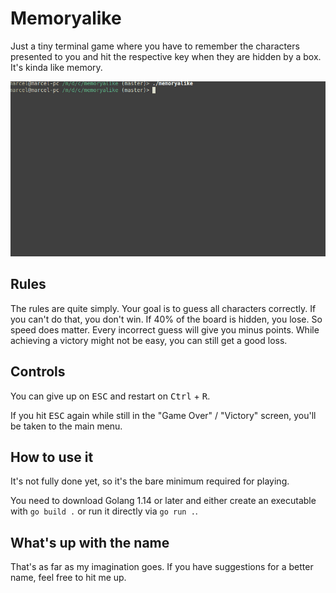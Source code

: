 # Memoryalike

Just a tiny terminal game where you have to remember the characters presented
to you and hit the respective key when they are hidden by a box. It's kinda
like memory.

![preview](memoryalike.gif)

## Rules

The rules are quite simply. Your goal is to guess all characters correctly.
If you can't do that, you don't win. If 40% of the board is hidden, you lose.
So speed does matter. Every incorrect guess will give you minus points.
While achieving a victory might not be easy, you can still get a good loss.

## Controls

You can give up on <kbd>ESC</kbd> and restart on <kbd>Ctrl</kbd> + <kbd>R</kbd>.

If you hit <kbd>ESC</kbd> again while still in the "Game Over" / "Victory"
screen, you'll be taken to the main menu.

## How to use it

It's not fully done yet, so it's the bare minimum required for playing.

You need to download Golang 1.14 or later and either create an executable
with `go build .` or run it directly via `go run .`.

## What's up with the name

That's as far as my imagination goes. If you have suggestions for a better
name, feel free to hit me up.
